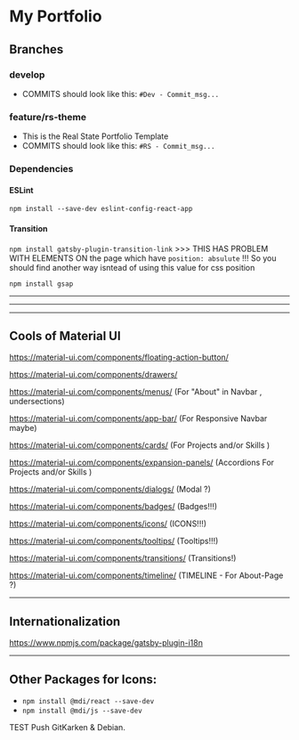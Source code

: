# My Portfolio

## Branches

### develop
* COMMITS should look like this: ``#Dev - Commit_msg...``

### feature/rs-theme
* This is the Real State Portfolio Template
* COMMITS should look like this: ``#RS - Commit_msg...``

### Dependencies
#### ESLint
``npm install --save-dev eslint-config-react-app``

#### Transition
``npm install gatsby-plugin-transition-link`` >>> THIS HAS PROBLEM WITH ELEMENTS ON the page which have ``position: absulute`` !!! So you should find another way isntead of using this value for css position

``npm install gsap``
___
___
___

## Cools of Material UI
https://material-ui.com/components/floating-action-button/

https://material-ui.com/components/drawers/

https://material-ui.com/components/menus/ (For "About" in Navbar , undersections)

https://material-ui.com/components/app-bar/ (For Responsive Navbar maybe)

https://material-ui.com/components/cards/ (For Projects and/or Skills )

https://material-ui.com/components/expansion-panels/ (Accordions For Projects and/or Skills )

https://material-ui.com/components/dialogs/ (Modal ?)

https://material-ui.com/components/badges/ (Badges!!!)

https://material-ui.com/components/icons/ (ICONS!!!)

https://material-ui.com/components/tooltips/ (Tooltips!!!)

https://material-ui.com/components/transitions/ (Transitions!)

https://material-ui.com/components/timeline/ (TIMELINE - For About-Page ?)
___

## Internationalization
https://www.npmjs.com/package/gatsby-plugin-i18n

___

## Other Packages for Icons:

* ``npm install @mdi/react --save-dev``
* ``npm install @mdi/js --save-dev``

TEST Push GitKarken & Debian.
